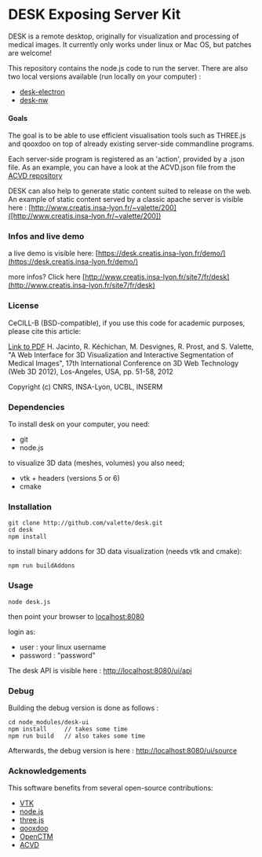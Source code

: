 DESK Exposing Server Kit
========================

DESK  is a remote desktop, originally for visualization and processing of medical images. It currently only works under linux or Mac OS, but patches are welcome!

This repository contains the node.js code to run the server.
There are also two local versions available (run locally on your computer) : 
* [desk-electron](https://github.com/valette/desk-electron)
* [desk-nw](https://github.com/valette/desk-nw)

#### Goals ####

The goal is to be able to use efficient visualisation tools such as THREE.js and qooxdoo on top of already existing server-side commandline programs.

Each server-side program is registered as an 'action', provided by a .json file. As an example, you can have a look at the ACVD.json file from the [ACVD repository](https://github.com/valette/ACVD)

DESK can also help to generate static content suited to release on the web. An example of static content served by a classic apache server is visible here : [http://www.creatis.insa-lyon.fr/~valette/200]([http://www.creatis.insa-lyon.fr/~valette/200])

### Infos and live demo ###

a live demo is visible here: [https://desk.creatis.insa-lyon.fr/demo/](https://desk.creatis.insa-lyon.fr/demo/)

more infos? Click here [http://www.creatis.insa-lyon.fr/site7/fr/desk](http://www.creatis.insa-lyon.fr/site7/fr/desk)

### License ###
CeCILL-B (BSD-compatible), if you use this code for academic purposes, please cite this article:

[Link to PDF](http://hal.archives-ouvertes.fr/hal-00732335) H. Jacinto, R. Kéchichan, M. Desvignes, R. Prost, and S. Valette, "A Web Interface for 3D Visualization and Interactive Segmentation of Medical Images", 17th International Conference on 3D Web Technology (Web 3D 2012), Los-Angeles, USA, pp. 51-58, 2012

Copyright (c) CNRS, INSA-Lyon, UCBL, INSERM

### Dependencies ###
To install desk on your computer, you need:
* git
* node.js

to visualize 3D data (meshes, volumes) you also need;

* vtk + headers (versions 5 or 6)
* cmake

### Installation ###
	git clone http://github.com/valette/desk.git
	cd desk
	npm install

to install binary addons for 3D data visualization (needs vtk and cmake):

	npm run buildAddons

### Usage ###

	node desk.js

then point your browser to [localhost:8080](http://localhost:8080)

login as:
- user : your linux username
- password : "password"

The desk API is visible here :  [http://localhost:8080/ui/api](http://localhost:8080/ui/api)

### Debug ###
Building the debug version is done as follows : 

	cd node_modules/desk-ui
	npm install		// takes some time
	npm run build	// also takes some time

Afterwards, the debug version is here : [http://localhost:8080/ui/source](http://localhost:8080/ui/source)

### Acknowledgements ###

This software benefits from several open-source contributions:
* [VTK](http://www.vtk.org/)
* [node.js](http://www.nodejs.org/)
* [three.js](http://www.threejs.org/)
* [qooxdoo](http://www.qooxdoo.org/)
* [OpenCTM](http://openctm.sourceforge.net/)
* [ACVD](http://github.com/valette/ACVD.git)
